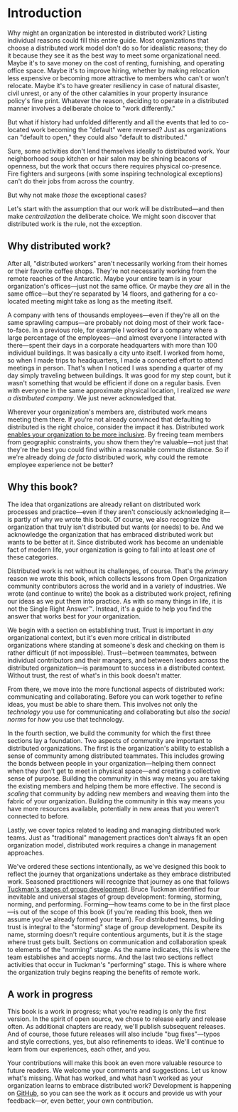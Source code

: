 # Introduction
Why might an organization be interested in distributed work?
Listing individual reasons could fill this entire guide.
Most organizations that choose a distributed work model don't do so for idealistic reasons; they do it because they see it as the best way to meet some organizational need.
Maybe it's to save money on the cost of renting, furnishing, and operating office space.
Maybe it's to improve hiring, whether by making relocation less expensive or becoming more attractive to members who can't or won't relocate.
Maybe it's to have greater resiliency in case of natural disaster, civil unrest, or any of the other calamities in your property insurance policy's fine print.
Whatever the reason, deciding to operate in a distributed manner involves a deliberate choice to "work differently."

But what if history had unfolded differently and all the events that led to co-located work becoming the "default" were reversed? Just as organizations can "default to open," they could also "default to distributed."

Sure, some activities don't lend themselves ideally to distributed work.
Your neighborhood soup kitchen or hair salon may be shining beacons of openness, but the work that occurs there requires physical co-presence.
Fire fighters and surgeons (with some inspiring technological exceptions) can't do their jobs from across the country.

But why not make *those* the exceptional cases?

Let's start with the assumption that our work will be distributed—and then make *centralization* the deliberate choice.
We might soon discover that distributed work is the rule, not the exception.

## Why distributed work?
After all, "distributed workers" aren't necessarily working from their homes or their favorite coffee shops.
They're not necessarily working from the remote reaches of the Antarctic.
Maybe your entire team is in your organization's offices—just not the same office.
Or maybe they *are* all in the same office—but they're separated by 14 floors, and gathering for a co-located meeting might take as long as the meeting itself.

A company with tens of thousands employees—even if they're all on the same sprawling campus—are probably not doing most of their work face-to-face.
In a previous role, for example I worked for a company where a large percentage of the employees—and almost everyone I interacted with there—spent their days in a corporate headquarters with more than 100 individual buildings.
It was basically a city unto itself.
I worked from home, so when I made trips to headquarters, I made a concerted effort to attend meetings in person.
That's when I noticed I was spending a quarter of my day simply traveling between buildings.
It was good for my step count, but it wasn't something that would be efficient if done on a regular basis.
Even with everyone in the same approximate physical location, I realized *we were a distributed company*.
We just never acknowledged that.

Wherever your organization's members are, distributed work means meeting them there.
If you're not already convinced that defaulting to distributed is the right choice, consider the impact it has.
Distributed work [enables your organization to be more inclusive](https://opensource.com/open-organization/19/1/remote-work-inclusivity).
By freeing team members from geographic constraints, you show them they're valuable—not just that they're the best you could find within a reasonable commute distance.
So if we're already doing *de facto* distributed work, why could the remote employee experience not be better?

## Why this book?
The idea that organizations are already reliant on distributed work processes and practice—even if they aren't consciously acknowledging it—is partly of why we wrote this book.
Of course, we also recognize  the organization that truly isn't distributed but wants (or needs) to be.
And we acknowledge the organization that has embraced distributed work but wants to be better at it.
Since distributed work has become an undeniable fact of modern life, your organization is going to fall into at least *one* of these categories.

Distributed work is not without its challenges, of course.
That's the *primary* reason we wrote this book, which collects lessons from Open Organization community contributors across the world and in a variety of industries.
We wrote (and continue to write) the book as a distributed work project, refining our ideas as we put them into practice.
As with so many things in life, it is not the Single Right Answer™.
Instead, it's a guide to help you find the answer that works best for *your* organization.

We begin with a section on establishing trust.
Trust is important in *any* organizational context, but it's even more critical in distributed organizations where standing at someone's desk and checking on them is rather difficult (if not impossible).
Trust—between teammates, between individual contributors and their managers, and between leaders across the distributed organization—is paramount to success in a distributed context.
Without trust, the rest of what's in this book doesn't matter.

From there, we move into the more functional aspects of distributed work: communicating and collaborating.
Before you can work together to refine ideas, you must be able to share them.
This involves not only the *technology* you use for communicating and collaborating but also *the social norms* for *how* you use that technology.

In the fourth section, we build the community for which the first three sections lay a foundation.
Two aspects of community are important to distributed organizations.
The first is the organization's ability to establish a sense of community among distributed teammates.
This includes growing the bonds between people in your organization—helping them connect when they don't get to meet in physical space—and creating a collective sense of purpose.
Building the community in this way means you are taking the existing members and helping them be more effective.
The second is *scaling* that community by adding new members and weaving them into the fabric of your organization.
Building the community in this way means you have more resources available, potentially in new areas that you weren't connected to before.

Lastly, we cover topics related to leading and managing distributed work teams.
Just as "traditional" management practices don't always fit an open organization model, distributed work requires a change in management approaches.

We've ordered these sections intentionally, as we've designed this book to reflect the journey that organizations undertake as they embrace distributed work.
Seasoned practitioners will recognize that journey as one that follows [Tuckman's stages of group development](https://en.wikipedia.org/wiki/Tuckman%27s_stages_of_group_development).
Bruce Tuckman identified four inevitable and universal stages of group development: forming, storming, norming, and performing.
Forming—how teams come to be in the first place—is out of the scope of this book (if you're reading this book, then we assume you've already formed your team).
For distributed teams, building trust is integral to the "storming" stage of group development.
Despite its name, storming doesn't require contentious arguments, but it *is* the stage where trust gets built.
Sections on communication and collaboration speak to elements of the "norming" stage.
As the name indicates, this is where the team establishes and accepts norms.
And the last two sections reflect activities that occur in Tuckman's "performing" stage.
This is where where the organization truly begins reaping the benefits of remote work.

## A work in progress
This book is a work in progress; what you're reading is only the first version.
In the spirit of open source, we chose to release early and release often.
As additional chapters are ready, we'll publish subsequent releases.
And of course, those future releases will also include "bug fixes"—typos and style corrections, yes, but also refinements to ideas.
We'll continue to learn from our experiences, each other, and you.

Your contributions will make this book an even more valuable resource to future readers.
We welcome your comments and suggestions.
Let us know what's missing.
What has worked, and what hasn't worked as your organization learns to embrace distributed work?
Development is happening on [GitHub](https://github.com/open-organization/open-org-distributed-work-guide), so you can see the work as it occurs and provide us with your feedback—or, even better, your own contribution.
